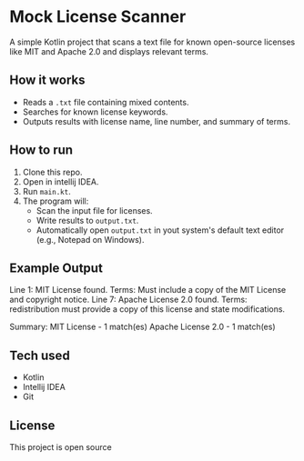 # Mock License Scanner

A simple Kotlin project that scans a text file for known open-source licenses like MIT and Apache 2.0 and displays relevant terms.

## How it works
- Reads a `.txt` file containing mixed contents.
- Searches for known license keywords.
- Outputs results with license name, line number, and summary of terms.

## How to run
1. Clone this repo.
2. Open in intellij IDEA.
3. Run `main.kt`.
4. The program will:
   - Scan the input file for licenses.
   - Write results to `output.txt`.
   - Automatically open `output.txt` in yout system's default text editor (e.g., Notepad on Windows).

## Example Output
Line 1: MIT License found.
Terms: Must include a copy of the MIT License and copyright notice.
Line 7: Apache License 2.0 found.
Terms: redistribution must provide a copy of this license and state modifications.

Summary:
MIT License - 1 match(es)
Apache License 2.0 - 1 match(es)

## Tech used
- Kotlin
- Intellij IDEA
- Git

## License
This project is open source
